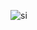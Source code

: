 ![si](https://user-images.githubusercontent.com/80071604/147012348-21d35f0d-b8b1-426d-b7c7-84375ea08fea.png)
